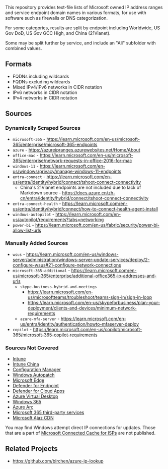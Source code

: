 This repository provides text-file lists of Microsoft owned IP address ranges and service endpoint domain names in various formats, for use with software such as firewalls or DNS categorization.

For some categories, results are split by endpoint including Worldwide, US Gov DoD, US Gov GCC High, and China (21Vianet).

Some may be split further by service, and include an "All" subfolder with combined values.

## Formats

-  FQDNs including wildcards
-  FQDNs excluding wildcards
-  Mixed IPv4/IPv6 networks in CIDR notation
-  IPv6 networks in CIDR notation
-  IPv4 networks in CIDR notation

## Sources

### Dynamically Scraped Sources
- `microsoft-365` - https://learn.microsoft.com/en-us/microsoft-365/enterprise/microsoft-365-endpoints
- `azure` - https://azureipranges.azurewebsites.net/Home/About
- `office-mac` - https://learn.microsoft.com/en-us/microsoft-365/enterprise/network-requests-in-office-2016-for-mac
- `windows-11` - https://learn.microsoft.com/en-us/windows/privacy/manage-windows-11-endpoints
- `entra-connect` - https://learn.microsoft.com/en-us/entra/identity/hybrid/connect/tshoot-connect-connectivity
  - China's 21Vianet endpoints are not included due to lack of Markdown source - https://docs.azure.cn/zh-cn/entra/identity/hybrid/connect/tshoot-connect-connectivity
- `entra-connect-health` - https://learn.microsoft.com/en-us/entra/identity/hybrid/connect/how-to-connect-health-agent-install
- `windows-autopilot` - https://learn.microsoft.com/en-us/autopilot/requirements?tabs=networking
- `power-bi` - https://learn.microsoft.com/en-us/fabric/security/power-bi-allow-list-urls


### Manually Added Sources
- `wsus` - https://learn.microsoft.com/en-us/windows-server/administration/windows-server-update-services/deploy/2-configure-wsus#21-configure-network-connections
- `microsoft-365-additional` - https://learn.microsoft.com/en-us/microsoft-365/enterprise/additional-office365-ip-addresses-and-urls
  - `skype-business-hybrid-and-meetings`
    - https://learn.microsoft.com/en-us/microsoftteams/troubleshoot/teams-sign-in/sign-in-loop
    - https://learn.microsoft.com/en-us/skypeforbusiness/plan-your-deployment/clients-and-devices/minimum-network-requirements
  - `azure-mfa-server` - https://learn.microsoft.com/en-us/entra/identity/authentication/howto-mfaserver-deploy
- `copilot` - https://learn.microsoft.com/en-us/copilot/microsoft-365/microsoft-365-copilot-requirements

### Sources Not Covered

- [Intune](https://learn.microsoft.com/en-us/intune/intune-service/fundamentals/intune-endpoints)
- [Intune China](https://learn.microsoft.com/en-us/intune/intune-service/fundamentals/china-endpoints)
- [Configuration Manager](https://learn.microsoft.com/en-us/intune/configmgr/core/plan-design/network/internet-endpoints)
- [Windows Autopatch](https://learn.microsoft.com/en-us/windows/deployment/windows-autopatch/prepare/windows-autopatch-configure-network)
- [Microsoft Edge](https://learn.microsoft.com/en-us/deployedge/microsoft-edge-security-endpoints)
- [Defender for Endpoint](https://learn.microsoft.com/en-us/defender-endpoint/configure-environment)
- [Defender for Cloud Apps](https://learn.microsoft.com/en-us/defender-cloud-apps/network-requirements)
- [Azure Virtual Desktop](https://learn.microsoft.com/en-us/azure/virtual-desktop/required-fqdn-endpoint)
- [Windows 365](https://learn.microsoft.com/en-us/windows-365/enterprise/requirements-network)
- [Azure Arc](https://learn.microsoft.com/en-us/azure/azure-arc/network-requirements-consolidated)
- [Microsoft 365 third-party services](https://learn.microsoft.com/en-us/microsoft-365/enterprise/managing-office-365-endpoints?view=o365-worldwide#why-do-i-see-names-such-as-nsatcnet-or-akadnsnet-in-the-microsoft-domain-names)
- [Microsoft Ajaz CDN](https://learn.microsoft.com/en-us/microsoft-365/enterprise/content-delivery-networks?view=o365-worldwide#microsoft-ajax-cdn)

You may find Windows attempt direct IP connections for updates. Those that are a part of [Microsoft Connected Cache for ISPs](https://techcommunity.microsoft.com/t5/windows-it-pro-blog/microsoft-connected-cache-for-isps-microsoft-s-distributed-cdn/ba-p/3891604) are not published.

## Related Projects

- https://github.com/blrchen/azure-ip-lookup